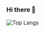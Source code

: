 ### Hi there 👋
![Top Langs](https://github-readme-stats-fawn-mu.vercel.app/api/top-langs/?username=ai-pree&exclude_repo=TwistedServer-Client,AlgoVis,WebScraper,Cipher,puzzles,Learning)
<!--
**AI-Pree/AI-Pree** is a ✨ _special_ ✨ repository because its `README.md` (this file) appears on your GitHub profile.

Here are some ideas to get you started:

- 🔭 I’m currently working on ...
- 🌱 I’m currently learning ...
- 👯 I’m looking to collaborate on ...
- 🤔 I’m looking for help with ...
- 💬 Ask me about ...
- 📫 How to reach me: ...
- 😄 Pronouns: ...
- ⚡ Fun fact: ...
-->
